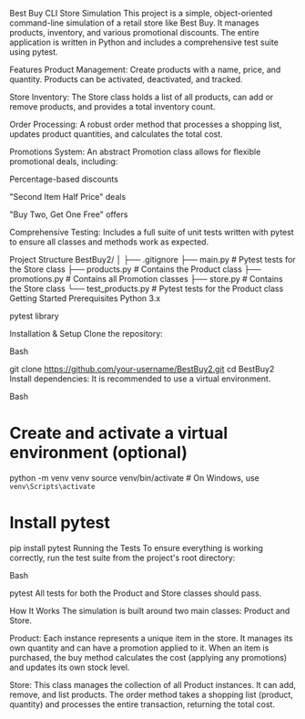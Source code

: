 

Best Buy CLI Store Simulation
This project is a simple, object-oriented command-line simulation of a retail store like Best Buy. It manages products, inventory, and various promotional discounts. The entire application is written in Python and includes a comprehensive test suite using pytest.

Features
Product Management: Create products with a name, price, and quantity. Products can be activated, deactivated, and tracked.

Store Inventory: The Store class holds a list of all products, can add or remove products, and provides a total inventory count.

Order Processing: A robust order method that processes a shopping list, updates product quantities, and calculates the total cost.

Promotions System: An abstract Promotion class allows for flexible promotional deals, including:

Percentage-based discounts

"Second Item Half Price" deals

"Buy Two, Get One Free" offers

Comprehensive Testing: Includes a full suite of unit tests written with pytest to ensure all classes and methods work as expected.

Project Structure
BestBuy2/
│
├── .gitignore
├── main.py             # Pytest tests for the Store class
├── products.py         # Contains the Product class
├── promotions.py       # Contains all Promotion classes
├── store.py            # Contains the Store class
└── test_products.py    # Pytest tests for the Product class
Getting Started
Prerequisites
Python 3.x

pytest library

Installation & Setup
Clone the repository:

Bash

git clone https://github.com/your-username/BestBuy2.git
cd BestBuy2
Install dependencies:
It is recommended to use a virtual environment.

Bash

# Create and activate a virtual environment (optional)
python -m venv venv
source venv/bin/activate  # On Windows, use `venv\Scripts\activate`

# Install pytest
pip install pytest
Running the Tests
To ensure everything is working correctly, run the test suite from the project's root directory:

Bash

pytest
All tests for both the Product and Store classes should pass.

How It Works
The simulation is built around two main classes: Product and Store.

Product: Each instance represents a unique item in the store. It manages its own quantity and can have a promotion applied to it. When an item is purchased, the buy method calculates the cost (applying any promotions) and updates its own stock level.

Store: This class manages the collection of all Product instances. It can add, remove, and list products. The order method takes a shopping list (product, quantity) and processes the entire transaction, returning the total cost.

